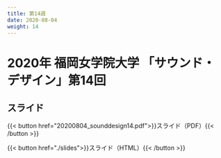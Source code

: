 ```yaml
---
title: 第14週
date: 2020-08-04
weight: 14
---
```



# 2020年 福岡女学院大学 「サウンド・デザイン」第14回


## スライド

{{< button href="20200804_sounddesign14.pdf">}}スライド（PDF）{{< /button >}}

{{< button href="./slides">}}スライド（HTML）{{< /button >}}

